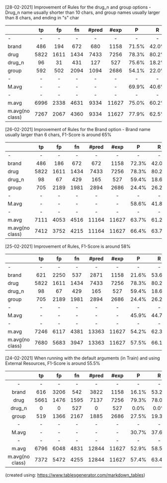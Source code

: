 [28-02-2021] Improvement of Rules for the drug_n and group options - Drug_n name usually shorter than 10 chars, and group names usually larger than 8 chars, and ending in "s" char

                   
|                 |  tp  |  fp  |  fn  | #pred |  #exp |   P   |   R   |   F1  |
|:----------------|:----:|:----:|:----:|:-----:|:-----:|:-----:|:-----:|:-----:|
| -               |   -  |   -  |   -  |   -   |   -   |   -   |   -   |   -   |
| brand           |  486 |  194 |  672 |   680 |  1158 | 71.5% | 42.0% | 52.9% |
| drug            | 5822 | 1611 | 1434 |  7433 |  7256 | 78.3% | 80.2% | 79.3% |
| drug_n          |  96  |  31  |  431 |  127  |  527  | 75.6% | 18.2% | 29.4% |
| group           |  592 | 502  | 2094 |  1094 |  2686 | 54.1% | 22.0% | 31.3% |
| -               |   -  |   -  |   -  |   -   |   -   |   -   |   -   |   -   |
| M.avg           |   -  |   -  |   -  |   -   |   -   | 69.9% | 40.6% | 48.2% |
| -               |   -  |   -  |   -  |   -   |   -   |   -   |   -   |   -   |
| m.avg           | 6996 | 2338 | 4631 | 9334  | 11627 | 75.0% | 60.2% | 66.8% |
| m.avg(no class) | 7267 | 2067 | 4360 | 9334  | 11627 | 77.9% | 62.5% | 69.3% |

[26-02-2021] Improvement of Rules for the Brand option - Brand name usually larger than 6 chars, F1-Score is around 65%

                   
|                 |  tp  |  fp  |  fn  | #pred |  #exp |   P   |   R   |   F1  |
|:----------------|:----:|:----:|:----:|:-----:|:-----:|:-----:|:-----:|:-----:|
| -               |   -  |   -  |   -  |   -   |   -   |   -   |   -   |   -   |
| brand           |  486 |  186 |  672 |   672 |  1158 | 72.3% | 42.0% | 53.1% |
| drug            | 5822 | 1611 | 1434 |  7433 |  7256 | 78.3% | 80.2% | 79.3% |
| drug_n          |  98  |  67  |  429 |  165  |  527  | 59.4% | 18.6% | 28.3% |
| group           |  705 | 2189 | 1981 |  2894 |  2686 | 24.4% | 26.2% | 25.3% |
| -               |   -  |   -  |   -  |   -   |   -   |   -   |   -   |   -   |
| M.avg           |   -  |   -  |   -  |   -   |   -   | 58.6% | 41.8% | 46.5% |
| -               |   -  |   -  |   -  |   -   |   -   |   -   |   -   |   -   |
| m.avg           | 7111 | 4053 | 4516 | 11164 | 11627 | 63.7% | 61.2% | 62.4% |
| m.avg(no class) | 7412 | 3752 | 4215 | 11164 | 11627 | 66.4% | 63.7% | 65.0% |

[25-02-2021] Improvement of Rules, F1-Score is around 58%

                   
|                 |  tp  |  fp  |  fn  | #pred |  #exp |   P   |   R   |   F1  |
|:----------------|:----:|:----:|:----:|:-----:|:-----:|:-----:|:-----:|:-----:|
| -               |   -  |   -  |   -  |   -   |   -   |   -   |   -   |   -   |
| brand           |  621 | 2250 |  537 |  2871 |  1158 | 21.6% | 53.6% | 30.8% |
| drug            | 5822 | 1611 | 1434 |  7433 |  7256 | 78.3% | 80.2% | 79.3% |
| drug_n          |  98  |  67  |  429 |  165  |  527  | 59.4% | 18.6% | 28.3% |
| group           |  705 | 2189 | 1981 |  2894 |  2686 | 24.4% | 26.2% | 25.3% |
| -               |   -  |   -  |   -  |   -   |   -   |   -   |   -   |   -   |
| M.avg           |   -  |   -  |   -  |   -   |   -   | 45.9% | 44.7% | 40.9% |
| -               |   -  |   -  |   -  |   -   |   -   |   -   |   -   |   -   |
| m.avg           | 7246 | 6117 | 4381 | 13363 | 11627 | 54.2% | 62.3% | 58.0% |
| m.avg(no class) | 7680 | 5683 | 3947 | 13363 | 11627 | 57.5% | 66.1% | 61.5% |


[24-02-2021] When running with the default arguments (in Train) and using External Resources, F1-Score is around 55.5%

                   
|                 |  tp  |  fp  |  fn  | #pred |  #exp |   P   |   R   |   F1  |
|:---------------:|:----:|:----:|:----:|:-----:|:-----:|:-----:|:-----:|:-----:|
| -               |   -  |   -  |   -  |   -   |   -   |   -   |   -   |       |
| brand           |  616 | 3206 |  542 |  3822 |  1158 | 16.1% | 53.2% | 24.7% |
| drug            | 5661 | 1476 | 1595 |  7137 |  7256 | 79.3% | 78.0% | 78.7% |
| drug_n          |   0  |   0  |  527 |   0   |  527  |  0.0% |  0.0% |  0.0% |
| group           |  519 | 1366 | 2167 |  1885 |  2686 | 27.5% | 19.3% | 22.7% |
| -               |   -  |   -  |   -  |   -   |   -   |   -   |   -   |   -   |
| M.avg           |   -  |   -  |   -  |   -   |   -   | 30.7% | 37.6% | 31.5% |
| -               |   -  |   -  |   -  |   -   |   -   |   -   |   -   |   -   |
| m.avg           | 6796 | 6048 | 4831 | 12844 | 11627 | 52.9% | 58.5% | 55.5% |
| m.avg(no class) | 7372 | 5472 | 4255 | 12844 | 11627 | 57.4% | 63.4% | 60.3% |

(created using: https://www.tablesgenerator.com/markdown_tables)
